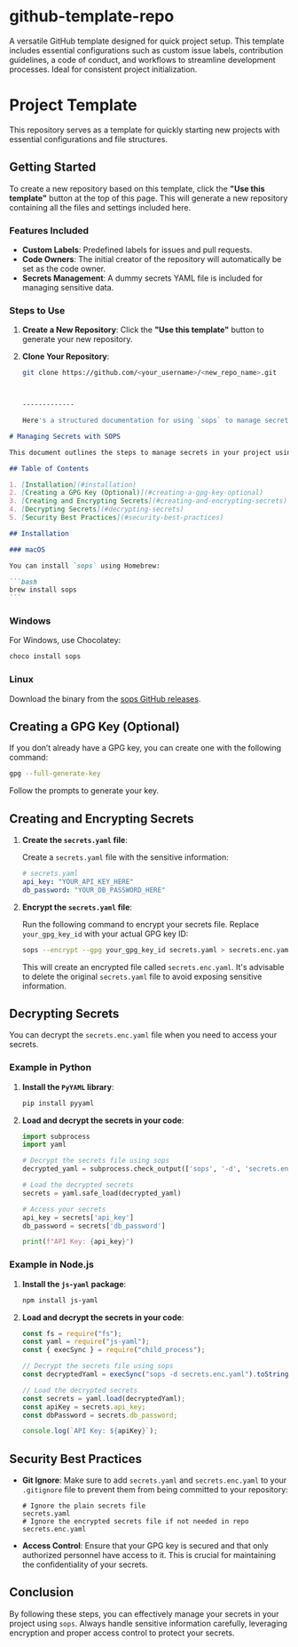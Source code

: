 # github-template-repo

A versatile GitHub template designed for quick project setup. This template includes essential configurations such as custom issue labels, contribution guidelines, a code of conduct, and workflows to streamline development processes. Ideal for consistent project initialization.

# Project Template

This repository serves as a template for quickly starting new projects with essential configurations and file structures.

## Getting Started

To create a new repository based on this template, click the **"Use this template"** button at the top of this page. This will generate a new repository containing all the files and settings included here.

### Features Included

- **Custom Labels**: Predefined labels for issues and pull requests.
- **Code Owners**: The initial creator of the repository will automatically be set as the code owner.
- **Secrets Management**: A dummy secrets YAML file is included for managing sensitive data.

### Steps to Use

1. **Create a New Repository**: Click the **"Use this template"** button to generate your new repository.
2. **Clone Your Repository**:

   ```bash
   git clone https://github.com/<your_username>/<new_repo_name>.git



   -------------

   Here's a structured documentation for using `sops` to manage secrets in your project. You can include this in a `README.md` or a dedicated `docs/` directory within your repository.
   ```

````markdown
# Managing Secrets with SOPS

This document outlines the steps to manage secrets in your project using [sops](https://github.com/mozilla/sops). SOPS is a tool for managing encrypted files, which helps keep sensitive data safe.

## Table of Contents

1. [Installation](#installation)
2. [Creating a GPG Key (Optional)](#creating-a-gpg-key-optional)
3. [Creating and Encrypting Secrets](#creating-and-encrypting-secrets)
4. [Decrypting Secrets](#decrypting-secrets)
5. [Security Best Practices](#security-best-practices)

## Installation

### macOS

You can install `sops` using Homebrew:

```bash
brew install sops
```
````

### Windows

For Windows, use Chocolatey:

```bash
choco install sops
```

### Linux

Download the binary from the [sops GitHub releases](https://github.com/mozilla/sops/releases).

## Creating a GPG Key (Optional)

If you don’t already have a GPG key, you can create one with the following command:

```bash
gpg --full-generate-key
```

Follow the prompts to generate your key.

## Creating and Encrypting Secrets

1. **Create the `secrets.yaml` file**:

   Create a `secrets.yaml` file with the sensitive information:

   ```yaml
   # secrets.yaml
   api_key: "YOUR_API_KEY_HERE"
   db_password: "YOUR_DB_PASSWORD_HERE"
   ```

2. **Encrypt the `secrets.yaml` file**:

   Run the following command to encrypt your secrets file. Replace `your_gpg_key_id` with your actual GPG key ID:

   ```bash
   sops --encrypt --gpg your_gpg_key_id secrets.yaml > secrets.enc.yaml
   ```

   This will create an encrypted file called `secrets.enc.yaml`. It's advisable to delete the original `secrets.yaml` file to avoid exposing sensitive information.

## Decrypting Secrets

You can decrypt the `secrets.enc.yaml` file when you need to access your secrets.

### Example in Python

1. **Install the `PyYAML` library**:

   ```bash
   pip install pyyaml
   ```

2. **Load and decrypt the secrets in your code**:

   ```python
   import subprocess
   import yaml

   # Decrypt the secrets file using sops
   decrypted_yaml = subprocess.check_output(['sops', '-d', 'secrets.enc.yaml'])

   # Load the decrypted secrets
   secrets = yaml.safe_load(decrypted_yaml)

   # Access your secrets
   api_key = secrets['api_key']
   db_password = secrets['db_password']

   print(f"API Key: {api_key}")
   ```

### Example in Node.js

1. **Install the `js-yaml` package**:

   ```bash
   npm install js-yaml
   ```

2. **Load and decrypt the secrets in your code**:

   ```javascript
   const fs = require("fs");
   const yaml = require("js-yaml");
   const { execSync } = require("child_process");

   // Decrypt the secrets file using sops
   const decryptedYaml = execSync("sops -d secrets.enc.yaml").toString();

   // Load the decrypted secrets
   const secrets = yaml.load(decryptedYaml);
   const apiKey = secrets.api_key;
   const dbPassword = secrets.db_password;

   console.log(`API Key: ${apiKey}`);
   ```

## Security Best Practices

- **Git Ignore**: Make sure to add `secrets.yaml` and `secrets.enc.yaml` to your `.gitignore` file to prevent them from being committed to your repository:

  ```gitignore
  # Ignore the plain secrets file
  secrets.yaml
  # Ignore the encrypted secrets file if not needed in repo
  secrets.enc.yaml
  ```

- **Access Control**: Ensure that your GPG key is secured and that only authorized personnel have access to it. This is crucial for maintaining the confidentiality of your secrets.

## Conclusion

By following these steps, you can effectively manage your secrets in your project using `sops`. Always handle sensitive information carefully, leveraging encryption and proper access control to protect your secrets.

